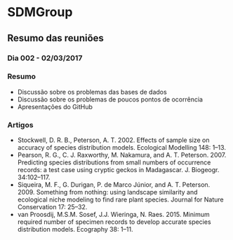# SDMGroup

## Resumo das reuniões

### Dia 002 - 02/03/2017

### Resumo
- Discussão sobre os problemas das bases de dados
- Discussão sobre os problemas de poucos pontos de ocorrência
- Apresentações do GitHub

### Artigos
- Stockwell, D. R. B., Peterson, A. T. 2002. Effects of sample size on accuracy of species distribution models. Ecological Modelling 148: 1–13.  
- Pearson, R. G., C. J. Raxworthy, M. Nakamura, and A. T. Peterson. 2007. Predicting species distributions from small numbers of 
  occurrence records: a test case using cryptic geckos in Madagascar. J. Biogeogr. 34:102–117. 
- Siqueira, M. F., G. Durigan, P. de Marco Júnior, and A. T. Peterson. 2009. Something from nothing: using landscape similarity and ecological niche modeling to find rare plant species. Journal for Nature Conservation 17: 25–32. 
- van Proosdij, M.S.M. Sosef, J.J. Wieringa, N. Raes. 2015. Minimum required number of specimen records to develop accurate species distribution models. Ecography 38: 1–11.
